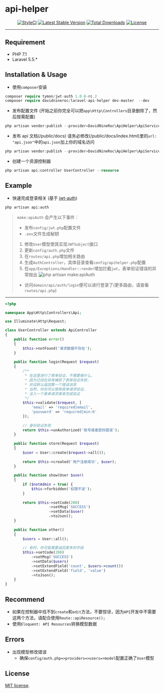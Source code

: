 # api-helper

<p align="center">
<a href="https://styleci.io/repos/120559524"><img src="https://styleci.io/repos/120559524/shield?branch=master" alt="StyleCI"></a>
<a href="https://packagist.org/packages/davidnineroc/laravel-api-helper"><img src="https://poser.pugx.org/davidnineroc/laravel-api-helper/v/stable" alt="Latest Stable Version"></a>
<a href="https://packagist.org/packages/davidnineroc/laravel-api-helper"><img src="https://poser.pugx.org/davidnineroc/laravel-api-helper/downloads" alt="Total Downloads"></a>
<a href="https://packagist.org/packages/davidnineroc/laravel-api-helper"><img src="https://poser.pugx.org/davidnineroc/laravel-api-helper/license" alt="License"></a>
</p> 

****
## Requirement
* PHP 7.1
* Laravel 5.5.*
## Installation & Usage
* 使用`composer`安装
```php
composer require tymon/jwt-auth 1.0.0-rc.2
composer require davidnineroc/laravel-api-helper dev-master  --dev
```
* 发布配置文件 (开始之前你完全可以把`app\Http\Controllers`目录删除了，然后按需配置)
```php
php artisan vendor:publish --provider=DavidNineRoc\ApiHelper\ApiServiceProvider --tag=config
```
* 发布 api 文档(/public/docs) 请务必修改(/public/docs/index.html)里的`url: "api.json"`中的`api.json`加上你的域名访问
```php
php artisan vendor:publish --provider=DavidNineRoc\ApiHelper\ApiServiceProvider --tag=docs
```
* 创建一个资源控制器
```php
php artisan api:controller UserController --resource
```
## Example
* 快速完成登录相关 (基于 [jwt-auth](https://github.com/tymondesigns/jwt-auth))
```php
php artisan api:auth
```
> `make:apiAuth` 会产生以下事件：
> * 发布`config/jwt.php`配置文件
> * `.env`文件生成秘钥
> 1. 修改`User`模型使其实现`JWTSubject`接口
> 2. 更新`config/auth.php`文件
> 3. 在`routes/api.php`增加相关路由
> 4. 生成`AuthController`，具体目录查看`config/apihelper.php`配置
> 5. 在`app/Exceptions/Handler::render`增加拦截`jwt`，表单验证错误的异常抛出
> ![php artisan make:apiAuth](http://p2uena5sd.bkt.clouddn.com/github/artisan_make_api_auth.png)
> * 访问`domain/api/auth/login`便可以进行登录了(更多路由，请查看`routes/api.php`)
****
```php
<?php

namespace App\Http\Controllers\Api;

use Illuminate\Http\Request;

class UserController extends ApiController
{
    public function error()
    {
        $this->notFound('请求数据不存在');
    }
        
    public function login(Request $request)
    {
        /**
         * 在这里进行了表单验证，不需要做什么，
         * 因为已经在异常捕获了表单验证失败，
         * 并且默认返回第一个错误消息
         * 当然，你也可以使用表单请求验证，
         * 注入一个表单请求类来完成验证
         */
        $this->validate($request, [
            'email' => 'required|email',
            'password' => 'required|min:6'
        ]);
        
        // 身份验证失败
        return $this->unAuthorized('账号或者密码错误');
    }
    
    public function store(Request $request)
    {
        $user = User::create($request->all());
        
        return $this->created('用户注册成功', $user);
    }
    
    public function show(User $user)
    {
        if ($notAdmin = true) {
            $this->forbidden('权限不足');
        }
        
        return $this->setCode(200)
                    ->setMsg('SUCCESS')
                    ->setData($user)
                    ->toJson();
    }
    
    public function other()
    {
        $users = User::all();
        
        // 有时，你可能需要返回更多的字段
        $this->setCode(200)
            ->setMsg('SUCCESS')
            ->setData($users)
            ->setExtendField('count', $users->count())
            ->setExtendField('field', 'value')
            ->toJson();
    }
}
```
## Recommend
* 如果在控制器中找不到`create`和`edit`方法，不要惊讶，因为`API`开发中不需要这两个方法，请配合使用`Route::apiResource();`
* 使用`Eloquent: API Resources`转换模型数据
## Errors
* 出现模型修改错误
    * 确保`config/auth.php=>providers=>users=>model`配置正确了`User`模型
## License
[MIT license](https://opensource.org/licenses/MIT).
